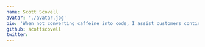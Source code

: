 ```yaml
---
name: Scott Scovell
avatar: './avatar.jpg'
bio: 'When not converting caffeine into code, I assist customers continuously improve their software delivery processes and tooling, helping their teams adopt and develop automated build and deployment pipelines so they can move code into production safely at speed.'
github: scottscovell
twitter: 
---
```

